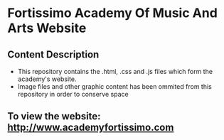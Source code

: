 # Fortissimo Academy Of Music And Arts Website

## Content Description
- This repository contains the .html, .css and .js files which form the academy's website. 
- Image files and other graphic content has been ommited from this repository in order to conserve space

## To view the website: http://www.academyfortissimo.com
